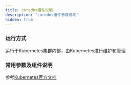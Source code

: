 ```yaml
---
title: coredns组件说明
description: "coredns组件参数说明"
hidden: true
---
```



### 运行方式
 
运行于Kubernetes集群内部，由Kubernetes进行维护和管理


### 常用参数及组件说明

参考[Kubernetes官方文档](https://kubernetes.io/docs/tasks/administer-cluster/coredns/)